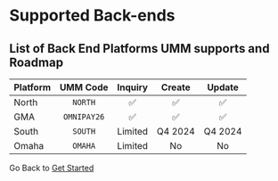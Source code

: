 # Supported Back-ends

## List of Back End Platforms UMM supports and Roadmap

| Platform |     UMM Code     | Inquiry | Create | Update |
|----------|:----------------:|:-------:|:------:|:------:|
| North    |      `NORTH`     |   ✅    |  ✅    |  ✅    |
| GMA      |    `OMNIPAY26`   |   ✅    |  ✅    |  ✅    |
| South    |      `SOUTH`     | Limited | Q4 2024 | Q4 2024 |
| Omaha    |      `OMAHA`     | Limited |   No    |   No   |

Go Back to [Get Started](?path=docs/getting-started.md)
